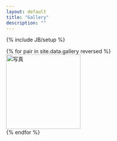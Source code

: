 ```yaml
---
layout: default
title: "Gallery"
description: ""
---
```

{% include JB/setup %}

<div class="container">
<div class="popup-gallery">
{% for pair in site.data.gallery reversed %}
  <div class="col-xs-6 col-sm-4 col-md-3 col-lg-2">
  <a class="thumbnail" href="{{BASE_PATH}}/{{pair.image}}"><img src="{{BASE_PATH}}/{{pair.thumbnail}}" alt="写真" height="200" width="200"></a>
  </div>
{% endfor %}
</div>
</div>
<script src="{{ BASE_PATH }}/assets/js/jquery.magnific-popup.min.js"></script>
<script>
$(document).ready(function() {
  $('.popup-gallery').magnificPopup({
    delegate: 'a',
    type: 'image',
    tLoading: 'Loading image #%curr%...',
    mainClass: 'mfp-img-mobile',
    gallery: {
      enabled: true,
      navigateByImgClick: true,
      preload: [0,1] // Will preload 0 - before current, and 1 after the current image
    },
    image: {
      tError: '<a href="%url%">The image #%curr%</a> could not be loaded.',
    }
  });
});
</script>